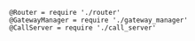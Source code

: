     @Router = require './router'
    @GatewayManager = require './gateway_manager'
    @CallServer = require './call_server'
